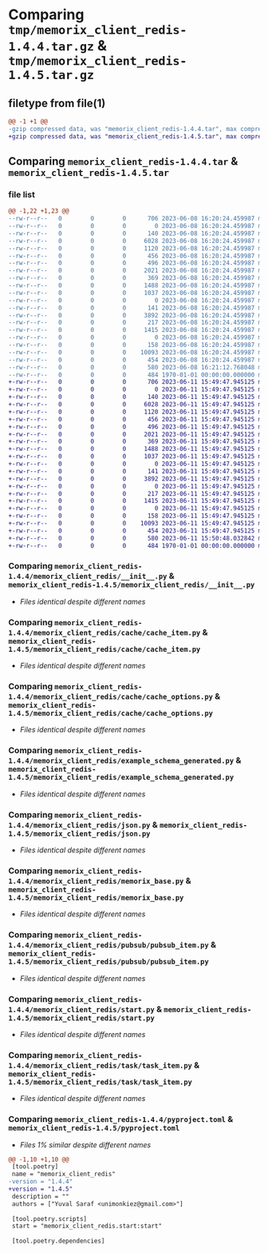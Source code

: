 # Comparing `tmp/memorix_client_redis-1.4.4.tar.gz` & `tmp/memorix_client_redis-1.4.5.tar.gz`

## filetype from file(1)

```diff
@@ -1 +1 @@
-gzip compressed data, was "memorix_client_redis-1.4.4.tar", max compression
+gzip compressed data, was "memorix_client_redis-1.4.5.tar", max compression
```

## Comparing `memorix_client_redis-1.4.4.tar` & `memorix_client_redis-1.4.5.tar`

### file list

```diff
@@ -1,22 +1,23 @@
--rw-r--r--   0        0        0      706 2023-06-08 16:20:24.459987 memorix_client_redis-1.4.4/memorix_client_redis/__init__.py
--rw-r--r--   0        0        0        0 2023-06-08 16:20:24.459987 memorix_client_redis-1.4.4/memorix_client_redis/cache/__init__.py
--rw-r--r--   0        0        0      140 2023-06-08 16:20:24.459987 memorix_client_redis-1.4.4/memorix_client_redis/cache/cache_base.py
--rw-r--r--   0        0        0     6028 2023-06-08 16:20:24.459987 memorix_client_redis-1.4.4/memorix_client_redis/cache/cache_item.py
--rw-r--r--   0        0        0     1120 2023-06-08 16:20:24.459987 memorix_client_redis-1.4.4/memorix_client_redis/cache/cache_options.py
--rw-r--r--   0        0        0      456 2023-06-08 16:20:24.459987 memorix_client_redis-1.4.4/memorix_client_redis/default_options.py
--rw-r--r--   0        0        0      496 2023-06-08 16:20:24.459987 memorix_client_redis-1.4.4/memorix_client_redis/example-schema.memorix
--rw-r--r--   0        0        0     2021 2023-06-08 16:20:24.459987 memorix_client_redis-1.4.4/memorix_client_redis/example_schema_generated.py
--rw-r--r--   0        0        0      369 2023-06-08 16:20:24.459987 memorix_client_redis-1.4.4/memorix_client_redis/hash_key.py
--rw-r--r--   0        0        0     1488 2023-06-08 16:20:24.459987 memorix_client_redis-1.4.4/memorix_client_redis/json.py
--rw-r--r--   0        0        0     1037 2023-06-08 16:20:24.459987 memorix_client_redis-1.4.4/memorix_client_redis/memorix_base.py
--rw-r--r--   0        0        0        0 2023-06-08 16:20:24.459987 memorix_client_redis-1.4.4/memorix_client_redis/pubsub/__init__.py
--rw-r--r--   0        0        0      141 2023-06-08 16:20:24.459987 memorix_client_redis-1.4.4/memorix_client_redis/pubsub/pubsub_base.py
--rw-r--r--   0        0        0     3892 2023-06-08 16:20:24.459987 memorix_client_redis-1.4.4/memorix_client_redis/pubsub/pubsub_item.py
--rw-r--r--   0        0        0      217 2023-06-08 16:20:24.459987 memorix_client_redis-1.4.4/memorix_client_redis/redis_connection.py
--rw-r--r--   0        0        0     1415 2023-06-08 16:20:24.459987 memorix_client_redis-1.4.4/memorix_client_redis/start.py
--rw-r--r--   0        0        0        0 2023-06-08 16:20:24.459987 memorix_client_redis-1.4.4/memorix_client_redis/task/__init__.py
--rw-r--r--   0        0        0      158 2023-06-08 16:20:24.459987 memorix_client_redis-1.4.4/memorix_client_redis/task/task_base.py
--rw-r--r--   0        0        0    10093 2023-06-08 16:20:24.459987 memorix_client_redis-1.4.4/memorix_client_redis/task/task_item.py
--rw-r--r--   0        0        0      454 2023-06-08 16:20:24.459987 memorix_client_redis-1.4.4/memorix_client_redis/task/task_options.py
--rw-r--r--   0        0        0      580 2023-06-08 16:21:12.768048 memorix_client_redis-1.4.4/pyproject.toml
--rw-r--r--   0        0        0      484 1970-01-01 00:00:00.000000 memorix_client_redis-1.4.4/PKG-INFO
+-rw-r--r--   0        0        0      706 2023-06-11 15:49:47.945125 memorix_client_redis-1.4.5/memorix_client_redis/__init__.py
+-rw-r--r--   0        0        0        0 2023-06-11 15:49:47.945125 memorix_client_redis-1.4.5/memorix_client_redis/cache/__init__.py
+-rw-r--r--   0        0        0      140 2023-06-11 15:49:47.945125 memorix_client_redis-1.4.5/memorix_client_redis/cache/cache_base.py
+-rw-r--r--   0        0        0     6028 2023-06-11 15:49:47.945125 memorix_client_redis-1.4.5/memorix_client_redis/cache/cache_item.py
+-rw-r--r--   0        0        0     1120 2023-06-11 15:49:47.945125 memorix_client_redis-1.4.5/memorix_client_redis/cache/cache_options.py
+-rw-r--r--   0        0        0      456 2023-06-11 15:49:47.945125 memorix_client_redis-1.4.5/memorix_client_redis/default_options.py
+-rw-r--r--   0        0        0      496 2023-06-11 15:49:47.945125 memorix_client_redis-1.4.5/memorix_client_redis/example-schema.memorix
+-rw-r--r--   0        0        0     2021 2023-06-11 15:49:47.945125 memorix_client_redis-1.4.5/memorix_client_redis/example_schema_generated.py
+-rw-r--r--   0        0        0      369 2023-06-11 15:49:47.945125 memorix_client_redis-1.4.5/memorix_client_redis/hash_key.py
+-rw-r--r--   0        0        0     1488 2023-06-11 15:49:47.945125 memorix_client_redis-1.4.5/memorix_client_redis/json.py
+-rw-r--r--   0        0        0     1037 2023-06-11 15:49:47.945125 memorix_client_redis-1.4.5/memorix_client_redis/memorix_base.py
+-rw-r--r--   0        0        0        0 2023-06-11 15:49:47.945125 memorix_client_redis-1.4.5/memorix_client_redis/pubsub/__init__.py
+-rw-r--r--   0        0        0      141 2023-06-11 15:49:47.945125 memorix_client_redis-1.4.5/memorix_client_redis/pubsub/pubsub_base.py
+-rw-r--r--   0        0        0     3892 2023-06-11 15:49:47.945125 memorix_client_redis-1.4.5/memorix_client_redis/pubsub/pubsub_item.py
+-rw-r--r--   0        0        0        0 2023-06-11 15:49:47.945125 memorix_client_redis-1.4.5/memorix_client_redis/py.typed
+-rw-r--r--   0        0        0      217 2023-06-11 15:49:47.945125 memorix_client_redis-1.4.5/memorix_client_redis/redis_connection.py
+-rw-r--r--   0        0        0     1415 2023-06-11 15:49:47.945125 memorix_client_redis-1.4.5/memorix_client_redis/start.py
+-rw-r--r--   0        0        0        0 2023-06-11 15:49:47.945125 memorix_client_redis-1.4.5/memorix_client_redis/task/__init__.py
+-rw-r--r--   0        0        0      158 2023-06-11 15:49:47.945125 memorix_client_redis-1.4.5/memorix_client_redis/task/task_base.py
+-rw-r--r--   0        0        0    10093 2023-06-11 15:49:47.945125 memorix_client_redis-1.4.5/memorix_client_redis/task/task_item.py
+-rw-r--r--   0        0        0      454 2023-06-11 15:49:47.945125 memorix_client_redis-1.4.5/memorix_client_redis/task/task_options.py
+-rw-r--r--   0        0        0      580 2023-06-11 15:50:48.032842 memorix_client_redis-1.4.5/pyproject.toml
+-rw-r--r--   0        0        0      484 1970-01-01 00:00:00.000000 memorix_client_redis-1.4.5/PKG-INFO
```

### Comparing `memorix_client_redis-1.4.4/memorix_client_redis/__init__.py` & `memorix_client_redis-1.4.5/memorix_client_redis/__init__.py`

 * *Files identical despite different names*

### Comparing `memorix_client_redis-1.4.4/memorix_client_redis/cache/cache_item.py` & `memorix_client_redis-1.4.5/memorix_client_redis/cache/cache_item.py`

 * *Files identical despite different names*

### Comparing `memorix_client_redis-1.4.4/memorix_client_redis/cache/cache_options.py` & `memorix_client_redis-1.4.5/memorix_client_redis/cache/cache_options.py`

 * *Files identical despite different names*

### Comparing `memorix_client_redis-1.4.4/memorix_client_redis/example_schema_generated.py` & `memorix_client_redis-1.4.5/memorix_client_redis/example_schema_generated.py`

 * *Files identical despite different names*

### Comparing `memorix_client_redis-1.4.4/memorix_client_redis/json.py` & `memorix_client_redis-1.4.5/memorix_client_redis/json.py`

 * *Files identical despite different names*

### Comparing `memorix_client_redis-1.4.4/memorix_client_redis/memorix_base.py` & `memorix_client_redis-1.4.5/memorix_client_redis/memorix_base.py`

 * *Files identical despite different names*

### Comparing `memorix_client_redis-1.4.4/memorix_client_redis/pubsub/pubsub_item.py` & `memorix_client_redis-1.4.5/memorix_client_redis/pubsub/pubsub_item.py`

 * *Files identical despite different names*

### Comparing `memorix_client_redis-1.4.4/memorix_client_redis/start.py` & `memorix_client_redis-1.4.5/memorix_client_redis/start.py`

 * *Files identical despite different names*

### Comparing `memorix_client_redis-1.4.4/memorix_client_redis/task/task_item.py` & `memorix_client_redis-1.4.5/memorix_client_redis/task/task_item.py`

 * *Files identical despite different names*

### Comparing `memorix_client_redis-1.4.4/pyproject.toml` & `memorix_client_redis-1.4.5/pyproject.toml`

 * *Files 1% similar despite different names*

```diff
@@ -1,10 +1,10 @@
 [tool.poetry]
 name = "memorix_client_redis"
-version = "1.4.4"
+version = "1.4.5"
 description = ""
 authors = ["Yuval Saraf <unimonkiez@gmail.com>"]
 
 [tool.poetry.scripts]
 start = "memorix_client_redis.start:start"
 
 [tool.poetry.dependencies]
```

